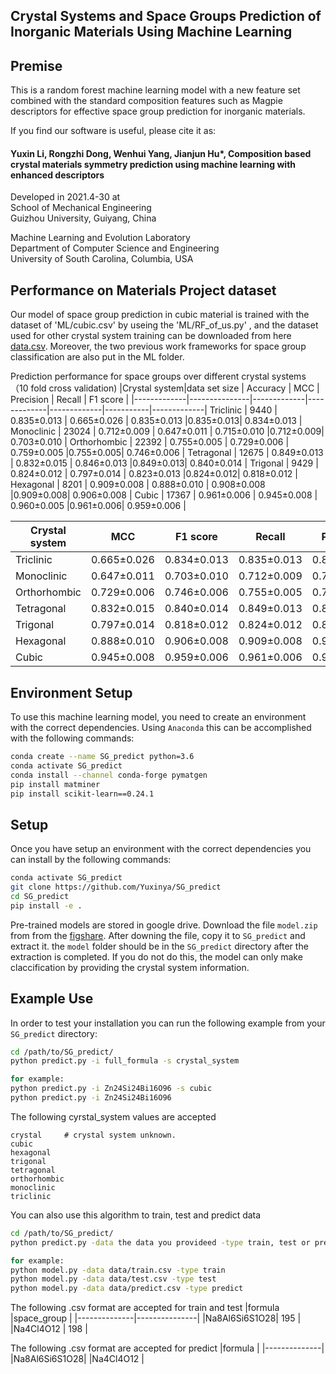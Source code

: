 ## Crystal Systems and Space Groups Prediction of Inorganic Materials Using Machine Learning


## Premise

This is a random forest machine learning model with a new feature set combined with the standard composition features such as Magpie descriptors for effective space group prediction for inorganic materials. 

If you find our software is useful, please cite it as:<br >

#### Yuxin Li, Rongzhi Dong, Wenhui Yang, Jianjun Hu*, Composition based crystal materials symmetry prediction using machine learning with enhanced descriptors

Developed in 2021.4-30 at <br />
School of Mechanical Engineering<br />
Guizhou University, Guiyang, China <br />

Machine Learning and Evolution Laboratory<br />
Department of Computer Science and Engineering<br />
University of South Carolina, Columbia, USA<br />


## Performance on Materials Project dataset

Our model of space group prediction in cubic material is trained with the dataset of 'ML/cubic.csv' by useing the 'ML/RF_of_us.py'
, and the dataset used for other crystal system training can be downloaded from here [data.csv](https://figshare.com/s/9cfe81a3b087618353c8).
Moreover, the two previous work frameworks for space group classification are also put in the ML folder.

Prediction performance for space groups over different crystal systems （10 fold cross validation)
|Crystal system|data set size |   Accuracy  |     MCC     |   Precision |   Recall  |   F1 score  |
|-------------|---------------|-------------|-------------|-------------|-----------|-------------|
Triclinic     |      9440     | 0.835±0.013 | 0.665±0.026 | 0.835±0.013 |0.835±0.013| 0.834±0.013 |
Monoclinic    |     23024     | 0.712±0.009 | 0.647±0.011 | 0.715±0.010 |0.712±0.009| 0.703±0.010 |
Orthorhombic  |     22392     | 0.755±0.005 | 0.729±0.006 | 0.759±0.005 |0.755±0.005| 0.746±0.006 |
Tetragonal    |     12675     | 0.849±0.013 | 0.832±0.015 | 0.846±0.013 |0.849±0.013| 0.840±0.014 |
Trigonal      |      9429     | 0.824±0.012 | 0.797±0.014 | 0.823±0.013 |0.824±0.012| 0.818±0.012 |
Hexagonal     |      8201     | 0.909±0.008 | 0.888±0.010 | 0.908±0.008 |0.909±0.008| 0.906±0.008 |
Cubic         |     17367     | 0.961±0.006 | 0.945±0.008 | 0.960±0.005 |0.961±0.006| 0.959±0.006 |

|Crystal system|     MCC     |   F1 score  |   Recall  |   Precision |   Accuracy  |
|-------------|--------------|-------------|-----------|-------------|-------------|
Triclinic     |  0.665±0.026 | 0.834±0.013 |0.835±0.013| 0.835±0.013 | 0.835±0.013 |
Monoclinic    |  0.647±0.011 | 0.703±0.010 |0.712±0.009| 0.715±0.010 | 0.712±0.009 |
Orthorhombic  |  0.729±0.006 | 0.746±0.006 |0.755±0.005| 0.759±0.005 | 0.755±0.005 |
Tetragonal    |  0.832±0.015 | 0.840±0.014 |0.849±0.013| 0.846±0.013 | 0.849±0.013 |
Trigonal      |  0.797±0.014 | 0.818±0.012 |0.824±0.012| 0.823±0.013 | 0.824±0.012 |
Hexagonal     |  0.888±0.010 | 0.906±0.008 |0.909±0.008| 0.908±0.008 | 0.909±0.008 |
Cubic         |  0.945±0.008 | 0.959±0.006 |0.961±0.006| 0.960±0.005 | 0.961±0.006 |

<!--- img src="performance1.png" width="800"--->

## Environment Setup

To use this machine learning model, you need to create an environment with the correct dependencies. Using `Anaconda` this can be accomplished with the following commands:

```bash
conda create --name SG_predict python=3.6
conda activate SG_predict
conda install --channel conda-forge pymatgen
pip install matminer
pip install scikit-learn==0.24.1
```

## Setup

Once you have setup an environment with the correct dependencies you can install by the following commands:

```bash
conda activate SG_predict
git clone https://github.com/Yuxinya/SG_predict
cd SG_predict
pip install -e .
```

Pre-trained models are stored in google drive. Download the file `model.zip` from from the [figshare](https://figshare.com/s/62da0bce61e4ff038bf7). After downing the file, copy it to `SG_predict` and extract it. the `model` folder should be in the `SG_predict` directory after the extraction is completed. If you do not do this, the model can only make claccification by providing the crystal system information.
## Example Use

In order to test your installation you can run the following example from your `SG_predict` directory:

```sh
cd /path/to/SG_predict/
python predict.py -i full_formula -s crystal_system

for example:
python predict.py -i Zn24Si24Bi16O96 -s cubic
python predict.py -i Zn24Si24Bi16O96
```

The following cyrstal_system values are accepted
```
crystal     # crystal system unknown. 
cubic
hexagonal
trigonal
tetragonal
orthorhombic
monoclinic
triclinic
```

You can also use this algorithm to train, test and predict data
```sh
cd /path/to/SG_predict/
python predict.py -data the data you provideed -type train, test or predict

for example:
python model.py -data data/train.csv -type train
python model.py -data data/test.csv -type test
python model.py -data data/predict.csv -type predict
```
The following .csv format are accepted for train and test
|formula       |space_group    |
|--------------|---------------|
|Na8Al6Si6S1O28|     195       |
|Na4Cl4O12     |      198      |


The following .csv format are accepted for predict
|formula       |
|--------------|
|Na8Al6Si6S1O28|
|Na4Cl4O12     |
